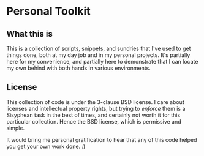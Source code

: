 # Personal Toolkit #

## What this is ##

This is a collection of scripts, snippets, and sundries that I've used to get
things done, both at my day job and in my personal projects. It's partially
here for my convenience, and partially here to demonstrate that I can locate my
own behind with both hands in various environments.

## License ##

This collection of code is under the 3-clause BSD license. I care about
licenses and intellectual property rights, but trying to *enforce* them is a
Sisyphean task in the best of times, and certainly not worth it for this
particular collection. Hence the BSD license, which is permissive and simple.

It would bring me personal gratification to hear that any of this code helped
you get your own work done. :)
